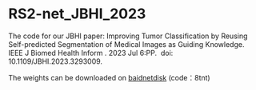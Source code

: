 #  RS2-net_JBHI_2023
The code for our JBHI paper:
Improving Tumor Classification by Reusing Self-predicted Segmentation of Medical Images as Guiding Knowledge. IEEE J Biomed Health Inform . 2023 Jul 6:PP.  doi: 10.1109/JBHI.2023.3293009. 

The weights can be downloaded on [baidnetdisk](https://pan.baidu.com/s/1mH0maOd_mzFGybIawBtgJw?pwd=8tnt) (code：8tnt)

